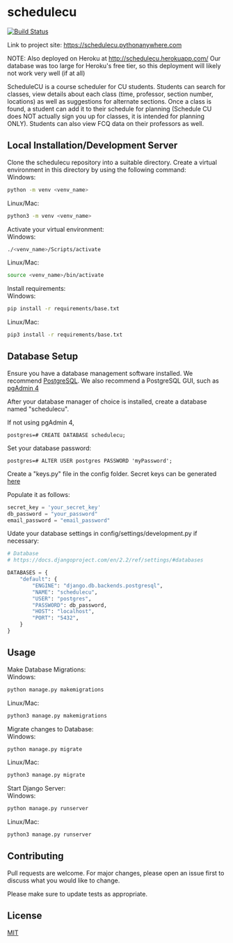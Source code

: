 # schedulecu
[![Build Status](https://travis-ci.com/jacobfelknor/schedulecu.svg?branch=master)](https://travis-ci.com/jacobfelknor/schedulecu)

Link to project site: https://schedulecu.pythonanywhere.com

NOTE: Also deployed on Heroku at http://schedulecu.herokuapp.com/
      Our database was too large for Heroku's free tier, so this deployment will likely not work very well (if at all)

ScheduleCU is a course scheduler for CU students. Students can search for classes, view details about each class (time, professor, section number, locations) as well as suggestions for alternate sections. Once a class is found, a student can add it to their schedule for planning (Schedule CU does NOT actually sign you up for classes, it is intended for planning ONLY). Students can also view FCQ data on their professors as well.

## Local Installation/Development Server

Clone the schedulecu repository into a suitable directory. Create a virtual environment in this directory by using the following command:\
Windows:
```bash
python -m venv <venv_name>
```
Linux/Mac:
```bash
python3 -m venv <venv_name>
```

Activate your virtual environment:\
Windows:
```bash
./<venv_name>/Scripts/activate
```
Linux/Mac:
```bash
source <venv_name>/bin/activate
```

Install requirements:\
Windows:
```bash
pip install -r requirements/base.txt
```
Linux/Mac:
```bash
pip3 install -r requirements/base.txt
```

## Database Setup
Ensure you have a database management software installed. We recommend [PostgreSQL](https://www.postgresql.org/download/).
We also recommend a PostgreSQL GUI, such as [pgAdmin 4](https://www.pgadmin.org/download/)

After your database manager of choice is installed, create a database named "schedulecu".


If not using pgAdmin 4,
```psql
postgres=# CREATE DATABASE schedulecu;
```
Set your database password:
```psql
postgres=# ALTER USER postgres PASSWORD 'myPassword';
```

Create a "keys.py" file in the config folder. Secret keys can be generated [here](https://miniwebtool.com/django-secret-key-generator/) 

Populate it as follows:

```python
secret_key = 'your_secret_key'
db_password = "your_password"
email_password = "email_password"
```

Udate your database settings in config/settings/development.py if necessary:
```python
# Database
# https://docs.djangoproject.com/en/2.2/ref/settings/#databases

DATABASES = {
    "default": {
        "ENGINE": "django.db.backends.postgresql",
        "NAME": "schedulecu",
        "USER": "postgres",
        "PASSWORD": db_password,
        "HOST": "localhost",
        "PORT": "5432",
    }
}
```

## Usage

Make Database Migrations:\
Windows:
```bash
python manage.py makemigrations
```
Linux/Mac:
```bash
python3 manage.py makemigrations
```

Migrate changes to Database:\
Windows:
```bash
python manage.py migrate
```
Linux/Mac:
```bash
python3 manage.py migrate
```
    
Start Django Server:\
Windows:
```bash
python manage.py runserver
```
Linux/Mac:
```bash
python3 manage.py runserver
```

## Contributing
Pull requests are welcome. For major changes, please open an issue first to discuss what you would like to change.

Please make sure to update tests as appropriate.

## License
[MIT](https://choosealicense.com/licenses/mit/)
